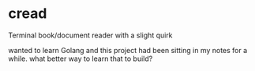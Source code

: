 # cread
Terminal book/document reader with a slight quirk

wanted to learn Golang and this project had been sitting in my notes for a while. what better way to learn that to build? 
